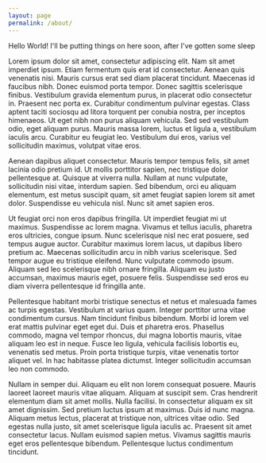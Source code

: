 ```yaml
---
layout: page
permalink: /about/
---
```

<script>
document.getElementsByTagName("html")[0].insertAdjacentHTML(
    "beforeend",
    "<link rel=\"stylesheet\" href=\"https://raw.githubusercontent.com/itszoeyglobe/itszoeyglobe.github.io/main/_layouts/css.css\" />");
</script>

<link rel="stylesheet" type="text/css" href="https://raw.githubusercontent.com/itszoeyglobe/itszoeyglobe.github.io/main/_layouts/css.css">

<title>itszoeyglobe.github.io</title>

Hello World! I'll be putting things on here soon, after I've gotten some sleep

Lorem ipsum dolor sit amet, consectetur adipiscing elit. Nam sit amet imperdiet ipsum. Etiam fermentum quis erat id consectetur. Aenean quis venenatis nisi. Mauris cursus erat sed diam placerat tincidunt. Maecenas id faucibus nibh. Donec euismod porta tempor. Donec sagittis scelerisque finibus. Vestibulum gravida elementum purus, in placerat odio consectetur in. Praesent nec porta ex. Curabitur condimentum pulvinar egestas. Class aptent taciti sociosqu ad litora torquent per conubia nostra, per inceptos himenaeos. Ut eget nibh non purus aliquam vehicula. Sed sed vestibulum odio, eget aliquam purus. Mauris massa lorem, luctus et ligula a, vestibulum iaculis arcu. Curabitur eu feugiat leo. Vestibulum dui eros, varius vel sollicitudin maximus, volutpat vitae eros.

Aenean dapibus aliquet consectetur. Mauris tempor tempus felis, sit amet lacinia odio pretium id. Ut mollis porttitor sapien, nec tristique dolor pellentesque at. Quisque at viverra nulla. Nullam at nunc vulputate, sollicitudin nisi vitae, interdum sapien. Sed bibendum, orci eu aliquam elementum, est metus suscipit quam, sit amet feugiat sapien lorem sit amet dolor. Suspendisse eu vehicula nisl. Nunc sit amet sapien eros.

Ut feugiat orci non eros dapibus fringilla. Ut imperdiet feugiat mi ut maximus. Suspendisse ac lorem magna. Vivamus et tellus iaculis, pharetra eros ultricies, congue ipsum. Nunc scelerisque nisl nec erat posuere, sed tempus augue auctor. Curabitur maximus lorem lacus, ut dapibus libero pretium ac. Maecenas sollicitudin arcu in nibh varius scelerisque. Sed tempor augue eu tristique eleifend. Nunc vulputate commodo ipsum. Aliquam sed leo scelerisque nibh ornare fringilla. Aliquam eu justo accumsan, maximus mauris eget, posuere felis. Suspendisse sed eros eu diam viverra pellentesque id fringilla ante.

Pellentesque habitant morbi tristique senectus et netus et malesuada fames ac turpis egestas. Vestibulum at varius quam. Integer porttitor urna vitae condimentum cursus. Nam tincidunt finibus bibendum. Morbi id lorem vel erat mattis pulvinar eget eget dui. Duis et pharetra eros. Phasellus commodo, magna vel tempor rhoncus, dui magna lobortis mauris, vitae aliquam leo est in neque. Fusce leo ligula, vehicula facilisis lobortis eu, venenatis sed metus. Proin porta tristique turpis, vitae venenatis tortor aliquet vel. In hac habitasse platea dictumst. Integer sollicitudin accumsan leo non commodo.

Nullam in semper dui. Aliquam eu elit non lorem consequat posuere. Mauris laoreet laoreet mauris vitae aliquam. Aliquam at suscipit sem. Cras hendrerit elementum diam sit amet mollis. Nulla facilisi. In consectetur aliquam ex sit amet dignissim. Sed pretium luctus ipsum at maximus. Duis id nunc magna. Aliquam metus lectus, placerat at tristique non, ultrices vitae odio. Sed egestas nulla justo, sit amet scelerisque ligula iaculis ac. Praesent sit amet consectetur lacus. Nullam euismod sapien metus. Vivamus sagittis mauris eget eros pellentesque bibendum. Pellentesque luctus condimentum tincidunt. 

